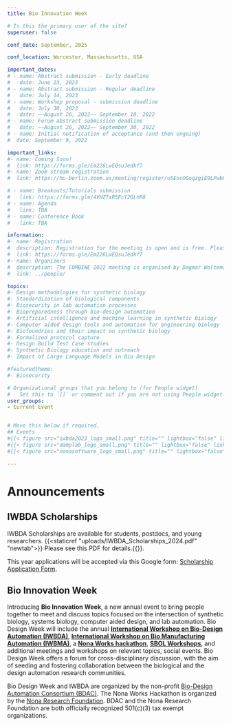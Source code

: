 ```yaml
---
title: Bio Innovation Week

# Is this the primary user of the site?
superuser: false

conf_date: September, 2025

conf_location: Worcester, Massachusetts, USA

important_dates:
# - name: Abstract submission - Early deadline
#   date: June 23, 2023
# - name: Abstract submission - Regular deadline
#   date: July 14, 2023
# - name: Workshop proposal - submission deadline
#   date: July 30, 2023
#   date: ~~August 26, 2022~~ September 10, 2022
# - name: Forum abstract submission deadline
#   date: ~~August 26, 2022~~ September 30, 2022
# - name: Initial notification of acceptance (and then ongoing)
#  date: September 9, 2022

important_links:
#- name: Coming Soon!
#  link: https://forms.gle/Em226LwEQsuJedkf7
#- name: Zoom stream registration
#  link: https://hu-berlin.zoom.us/meeting/register/u5EocOGoqzgiE9LPwbHLtC-m_6UTn7LCXx6X

# - name: Breakouts/Tutorials submission
#   link: https://forms.gle/4VHZTxR5FcY2GLhR8
# - name: Agenda
#   link: TBA
# - name: Conference Book
#   link: TBA

information:
#- name: Registration
#  description: Registration for the meeting is open and is free. Please register at the link on the left as soon as possible. This will help us plan the schedule and match your interests to the timing of the breakouts, etc.
#  link: https://forms.gle/Em226LwEQsuJedkf7
#- name: Organizers
#  description: The COMBINE 2022 meeting is organised by Dagmar Waltemath and Matthias König.
#  link: ../people/

topics:
#- Design methodologies for synthetic biology
#- Standardization of biological components
#- Biosecurity in lab automation processes
#- Biopreparedness through bio-design automation
#- Artificial intelligence and machine learning in synthetic biology
#- Computer aided design tools and automation for engineering biology
#- Biofoundries and their impact on synthetic biology
#- Formalized protocol capture
#- Design Build Test Case studies
#- Synthetic Biology education and outreach
#- Impact of Large Language Models in Bio Design

#featuredtheme:
#- Biosecurity

# Organizational groups that you belong to (for People widget)
#   Set this to `[]` or comment out if you are not using People widget.
user_groups:
- Current Event


# Move this below if required.
## Events
#{{< figure src="iwbda2023_logo_small.png" title="" lightbox="false" link="https://www.iwbdaconf.org">}}
#{{< figure src="damplab_logo_small.png" title="" lightbox="false" link="https://www.damplab.org/iwbma">}}
#{{< figure src="nonasoftware_logo_small.png" title="" lightbox="false" link="https://www.nonasoftware.com/nonaworks24">}}

---
```


# Announcements

## IWBDA Scholarships
IWBDA Scholarships are available for students, postdocs, and young researchers. {{<staticref "uploads/IWBDA_Scholarships_2024.pdf" "newtab">}} Please see this PDF for details.{{</staticref>}}.

This year applications will be accepted via this Google form: [Scholarship Application Form](https://forms.gle/MrButFeYMsefvs8i7).

## Bio Innovation Week

Introducing **Bio Innovation Week**, a new annual event to bring people together to meet and discuss topics focused on the intersection of synthetic biology, systems biology, computer aided design, and lab automation. Bio Design Week will include the annual **[International Workshop on Bio-Design Automation (IWBDA)](https://www.iwbdaconf.org)**, **[International Workshop on Bio Manufacturing Automation (IWBMA)](https://www.damplab.org/iwbma)**, a **[Nona Works hackathon](https://www.nonasoftware.com/nonaworks24)**, **[SBOL Workshops](https://sbolstandard.org)**, and additional meetings and workshops on relevant topics, social events.
Bio Design Week offers a forum for cross-disciplinary discussion, with the aim of seeding and fostering collaboration between the biological and the design automation research communities.



Bio Design Week and IWBDA are organized by the non-profit [Bio-Design Automation Consortium (BDAC)](https://www.bio-design-automation.org). The Nona Works Hackathon is organized by the [Nona Research Foundation](https://www.nonasoftware.com/). BDAC and the Nona Research Foundation are both officially recognized 501(c)(3) tax exempt organizations.

